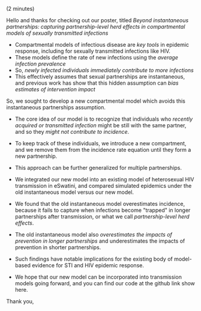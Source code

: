 (2 minutes)

Hello and thanks for checking out our poster, titled
*Beyond instantaneous partnerships: capturing partnership-level herd effects*
*in compartmental models of sexually transmitted infections*

- Compartmental models of infectious disease are *key tools* in epidemic response,
including for sexually transmitted infections like HIV.
- These models define the rate of new infections using the *average infection prevalence*
- So, *newly infected individuals immediately contribute to more infections*
- This effectively assumes that sexual partnerships are instantaneous,
and previous work has show that this hidden assumption can *bias estimates of intervention impact*

So, we sought to develop a new compartmental model which avoids this instantaneous partnerships assumption.

- The core idea of our model is to recognize that individuals who *recently acquired or transmitted infection*
might be still with the same partner, and so they *might not contribute to incidence*.
- To keep track of these individuals, we introduce a new compartment,
and we remove them from the incidence rate equation until they form a new partnership.
- This approach can be further generalized for multiple partnerships.

- We integrated our new model into an existing model of heterosexual HIV transmission in eSwatini,
and compared simulated epidemics under the old instantaneous model versus our new model.
- We found that the old instantaneous model overestimates incidence, because it fails to capture
when infections become "trapped" in longer partnerships after transmission,
or what we call *partnership-level herd effects*.
- The old instantaneous model also *overestimates the impacts of prevention in longer partnerships*
and underestimates the impacts of prevention in shorter partnerships.

- Such findings have notable implications for
the existing body of model-based evidence for STI and HIV epidemic response.
- We hope that our new model can be incorporated into transmission models going forward,
and you can find our code at the github link show here.

Thank you,